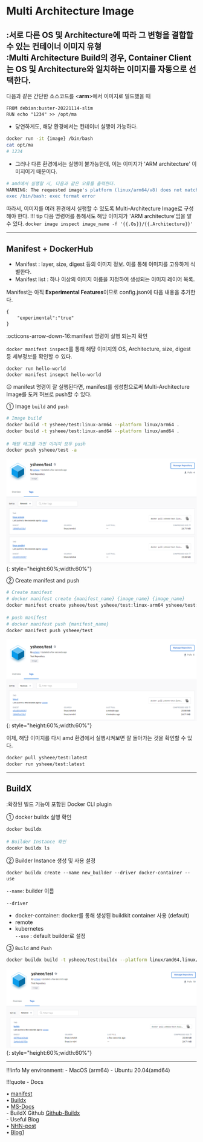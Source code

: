 # Multi Architecture Image
:서로 다른 OS 및 Architecture에 따라 그 변형을 결합할 수 있는 컨테이너 이미지 유형<div>
:Multi Architecture Build의 경우, Container Client는 OS 및 Architecture와 일치하는 이미지를 자동으로 선택한다.
---
다음과 같은 간단한 소스코드를 <**arm**>에서 이미지로 빌드했을 때
```dockefile title="Dockefile"
FROM debian:buster-20221114-slim
RUN echo "1234" >> /opt/ma
```
- 당연하게도, 해당 환경에서는 컨테이너 실행이 가능하다.
``` bash
docker run -it {image} /bin/bash
cat opt/ma
# 1234
```
- 그러나 다른 환경에서는 실행이 불가능한데, 이는 이미지가 'ARM architecture' 이미지이기 때문이다.
``` bash
# amd에서 실행할 시, 다음과 같은 오류를 출력한다.
WARNING: The requested image's platform (linux/arm64/v8) does not match the detected host platform (linux/amd64) and no specific platform was requested
exec /bin/bash: exec format error
```
따라서, 이미지를 여러 환경에서 실행할 수 있도록 Multi-Architecture Image로 구성해야 한다.
!!! tip
    다음 명령어를 통해서도 해당 이미지가 'ARM architecture'임을 알 수 있다.
    `docker image inspect image_name -f '{{.Os}}/{{.Architecture}}'`

---

## Manifest + DockerHub
- Manifest : layer, size, digest 등의 이미지 정보. 이를 통해 이미지를 고유하게 식별한다.
- Manifest list : 하나 이상의 이미지 이름을 지정하여 생성되는 이미지 레이어 목록.

Manifest는 아직 **Experimental Features**이므로 config.json에 다음 내용을 추가한다.
```title="~/.docker/config.json"
{
	"experimental":"true"
}
```
:octicons-arrow-down-16:manifest 명령이 실행 되는지 확인<div>
`docker manifest inspect`를 통해 해당 이미지의 OS, Architecture, size, digest 등 세부정보를 확인할 수 있다.
```
docker run hello-world
docker manifest insepct hello-world
```
:wink: manifest 명령이 잘 실행된다면, manifest를 생성함으로써 Multi-Architecture Image를 도커 허브로 push할 수 있다.<div>
① Image `build` and `push`
``` bash
# Image build
docker build -t ysheee/test:linux-arm64 --platform linux/arm64 .
docker build -t ysheee/test:linux-amd64 --platform linux/amd64 .

# 해당 태그를 가진 이미지 모두 push
docker push ysheee/test -a
```
![1](../images/multiA-1.png){: style="height:60%;width:60%"}

② Create manifest and push
```bash
# Create manifest
# docker manifest create {manifest_name} {image_name} {image_name}
docker manifest create ysheee/test ysheee/test:linux-arm64 ysheee/test:linux-amd64

# push manifest
# docker manifest push {manifest_name}
docker manifest push ysheee/test
```
![2](../images/multiA-2.png){: style="height:60%;width:60%"}

이제, 해당 이미지를 다시 amd 환경에서 실행시켜보면 잘 돌아가는 것을 확인할 수 있다.
```bash
docker pull ysheee/test:latest
docker run ysheee/test:latest
```
---

## BuildX
:확장된 빌드 기능이 포함된 Docker CLI plugin

① docker buildx 실행 확인
```bash
docker buildx

# Builder Instance 확인
docekr buildx ls
```
② Builder Instance 생성 및 사용 설정
```
docker buildx create --name new_builder --driver docker-container --use
```
 `--name`: builder 이름 <div>
 `--driver` <div>
* docker-container: docker를 통해 생성된 buildkit container 사용 (default) <div>
* remote <div>
* kubernetes <div>
 `--use` : default builder로 설정

③ `Build` and `Push`
```bash
docker buildx build -t ysheee/test:buildx --platform linux/amd64,linux/arm64 --push .
```
![3](../images/multiA-3.png){: style="height:60%;width:60%"}


---
!!!info
    My environment:
    - MacOS (arm64)
    - Ubuntu 20.04(amd64)

!!!quote
    - Docs<div>
    • [manifest](https://Docs.docker.com/engine/reference/commandline/manifest/)<div>
    • [Buildx](https://docs.docker.com/engine/reference/commandline/buildx/)<div>
    • [MS-Docs](https://learn.microsoft.com/ko-kr/azure/container-registry/push-multi-architecture-images)<div>
    - BuildX Github
    [Github-Buildx](https://github.com/docker/buildx)<div>
    - Useful Blog <div>
    • [NHN-post](https://meetup.nhncloud.com/posts/255)<div>
    • [Blog1](https://80000coding.oopy.io/54dc871d-30c9-46cb-b609-2e8831541b5e)


